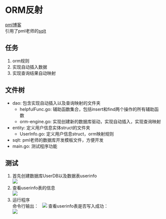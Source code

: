 ORM反射
===
[pml博客](http://m.blog.csdn.net/pmlpml/article/details/78850516)  
引用了pml老师的[sqlt](https://github.com/pmlpml/sqlt)

任务
---
1. orm规则
2. 实现自动插入数据
3. 实现查询结果自动映射

文件树
---
- dao: 包含实现自动插入以及查询映射的文件夹
    - helpfulFunc.go: 辅助函数集合，包括insert和find两个操作的所有辅助函数
    - orm-engine.go: 实现创建新的数据库驱动，实现自动插入，实现查询映射
- entity: 定义用户信息实体struct的文件夹
    - UserInfo.go: 定义用户信息struct，orm映射规则
- sqlt: pml老师的数据库开发模板文件，方便开发
- main.go: 测试程序功能 

测试
---
1. 首先创建数据库UserDB以及数据表userinfo  
![](https://github.com/CODEJY/ORMEngine/blob/master/ScreenShot/create%20database.png)
2. 查看userinfo表的信息  
![](https://github.com/CODEJY/ORMEngine/blob/master/ScreenShot/before.png)
3. 运行程序   
命令行输出：  
![](https://github.com/CODEJY/ORMEngine/blob/master/ScreenShot/cmd.png)
查看userinfo表是否写入成功：  
![](https://github.com/CODEJY/ORMEngine/blob/master/ScreenShot/after.png)
